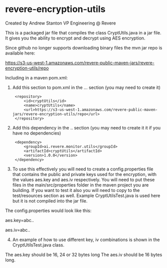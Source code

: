 # revere-encryption-utils

Created by Andrew Stanton VP Engineering @ Revere

This is a packaged jar file that compiles the class CryptUtils.java in a jar file.  It gives you the ability to encrypt and decrypt using AES encryption.

Since github no longer supports downloading binary files the mvn jar repo is available here:

https://s3-us-west-1.amazonaws.com/revere-public-maven-jars/revere-encryption-utils/repo

Including in a maven pom.xml:

1. Add this section to pom.xml in the <repositories>...</repositories> section (you may need to create it)

		<repository>
			<id>cryptUtils</id>
			<name>cryptUtils</name>
			<url>https://s3-us-west-1.amazonaws.com/revere-public-maven-jars/revere-encryption-utils/repo</url>
		</repository>
    
2. Add this dependency in the <dependencies> .. </dependencies> section (you may need to create it it if you have no dependencies)

		<dependency>
			<groupId>ai.revere.monitor.utils</groupId>
			<artifactId>cryptUtils</artifactId>
			<version>1.0.0</version>
		</dependency>

3. To use this effectively you will need to create a config.properties file that contains the public and private keys used for the encryption, with the values aes.key and aes.iv respectively.  You will need to put these files in the main/src/properties folder in the maven project you are building.  If you want to test it also you will need to copy to the test/resources section as well.  Example CryptUtilsTest.java is used here but it is not compiled into the jar file.

The config.properties would look like this:

aes.key=abc..

aes.iv=abc..

4. An example of how to use different key, iv combinations is shown in the CryptUtilsTest.java class.  

The aes.key should be 16, 24 or 32 bytes long
The aes.iv should be 16 bytes long.

